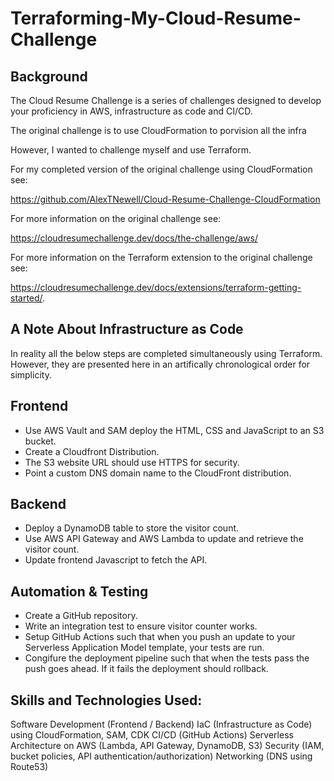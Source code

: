 # Terraforming-My-Cloud-Resume-Challenge

## Background
The Cloud Resume Challenge is a series of challenges designed to develop your proficiency in AWS, infrastructure as code and CI/CD.

The original challenge is to use CloudFormation to porvision all the infra

However, I wanted to challenge myself and use Terraform.

For my completed version of the original challenge using CloudFormation see:  

https://github.com/AlexTNewell/Cloud-Resume-Challenge-CloudFormation

For more information on the original challenge see: 

https://cloudresumechallenge.dev/docs/the-challenge/aws/

For more information on the Terraform extension to the original challenge see: 

https://cloudresumechallenge.dev/docs/extensions/terraform-getting-started/.

## A Note About Infrastructure as Code
In reality all the below steps are completed simultaneously using Terraform. However, they are presented here in an artifically chronological order for simplicity. 

## Frontend
- Use AWS Vault and SAM deploy the HTML, CSS and JavaScript to an S3 bucket.
- Create a Cloudfront Distribution.
- The S3 website URL should use HTTPS for security.
- Point a custom DNS domain name to the CloudFront distribution.

## Backend
- Deploy a DynamoDB table to store the visitor count.
- Use AWS API Gateway and AWS Lambda to update and retrieve the visitor count. 
- Update frontend Javascript to fetch the API.

## Automation & Testing
- Create a GitHub repository.
- Write an integration test to ensure visitor counter works.
- Setup GitHub Actions such that when you push an update to your Serverless Application Model template, your tests are run.
- Congifure the deployment pipeline such that when the tests pass the push goes ahead. If it fails the deployment should rollback. 

## Skills and Technologies Used:
Software Development (Frontend / Backend)
IaC (Infrastructure as Code) using CloudFormation, SAM, CDK
CI/CD (GitHub Actions)
Serverless Architecture on AWS (Lambda, API Gateway, DynamoDB, S3)
Security (IAM, bucket policies, API authentication/authorization)
Networking (DNS using Route53)
